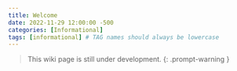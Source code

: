 ```yaml
---
title: Welcome
date: 2022-11-29 12:00:00 -500
categories: [Informational]
tags: [informational] # TAG names should always be lowercase
---
```


> This wiki page is still under development.
> {: .prompt-warning }

